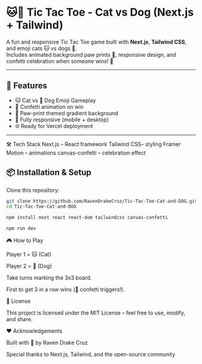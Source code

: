 # 🐱🐶 Tic Tac Toe - Cat vs Dog (Next.js + Tailwind)

A fun and responsive Tic Tac Toe game built with **Next.js**, **Tailwind CSS**, and emoji cats 🐱 vs dogs 🐶.  
Includes animated background paw prints 🐾, responsive design, and confetti celebration when someone wins! 🎉

---

## 🚀 Features
- 🐱 Cat vs 🐶 Dog Emoji Gameplay  
- 🎉 Confetti animation on win  
- 🐾 Paw-print themed gradient background  
- 📱 Fully responsive (mobile + desktop)  
- 🌐 Ready for Vercel deployment  

---
🛠️ Tech Stack
Next.js
 – React framework
Tailwind CSS– styling
Framer Motion
 – animations
canvas-confetti
 – celebration effect

## 📦 Installation & Setup

Clone this repository:

```bash
git clone https://github.com/RavenDrakeCruz/Tic-Tac-Toe-Cat-and-DOG.git
cd Tic-Tac-Toe-Cat-and-DOG

npm install next react react-dom tailwindcss canvas-confetti

npm run dev

```

🎮 How to Play

Player 1 = 🐱 (Cat)

Player 2 = 🐶 (Dog)

Take turns marking the 3x3 board.

First to get 3 in a row wins (🎉 confetti triggers!).

📜 License

This project is licensed under the MIT License – feel free to use, modify, and share.

❤️ Acknowledgements

Built with 🐾 by Raven Drake Cruz

Special thanks to Next.js, Tailwind, and the open-source community
